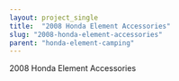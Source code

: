 ```yaml
---
layout: project_single
title:  "2008 Honda Element Accessories"
slug: "2008-honda-element-accessories"
parent: "honda-element-camping"
---
```

2008 Honda Element Accessories